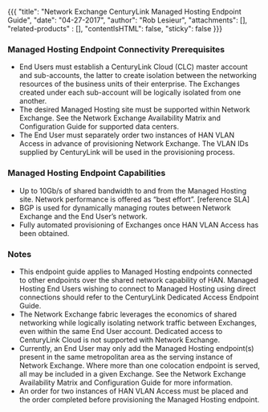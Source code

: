 {{{
  "title": "Network Exchange CenturyLink Managed Hosting Endpoint Guide",
  "date": "04-27-2017",
  "author": "Rob Lesieur",
  "attachments": [],
  "related-products" : [],
  "contentIsHTML": false,
  "sticky": false
}}}

### Managed Hosting Endpoint Connectivity Prerequisites

* End Users must establish a CenturyLink Cloud (CLC) master account and sub-accounts, the latter to create isolation between the networking resources of the business units of their enterprise. The Exchanges created under each sub-account will be logically isolated from one another.
* The desired Managed Hosting site must be supported within Network Exchange. See the Network Exchange Availability Matrix and Configuration Guide for supported data centers.
* The End User must separately order two instances of HAN VLAN Access in advance of provisioning Network Exchange. The VLAN IDs supplied by CenturyLink will be used in the provisioning process.

### Managed Hosting Endpoint Capabilities

* Up to 10Gb/s of shared bandwidth to and from the Managed Hosting site. Network performance is offered as “best effort”. [reference SLA]
* BGP is used for dynamically managing routes between Network Exchange and the End User’s network.
* Fully automated provisioning of Exchanges once HAN VLAN Access has been obtained.

### Notes

* This endpoint guide applies to Managed Hosting endpoints connected to other endpoints over the shared network capability of HAN. Managed Hosting End Users wishing to connect to Managed Hosting using direct connections should refer to the CenturyLink Dedicated Access Endpoint Guide.
* The Network Exchange fabric leverages the economics of shared networking while logically isolating network traffic between Exchanges, even within the same End User account. Dedicated access to CenturyLink Cloud is not supported with Network Exchange.
* Currently, an End User may only add the Managed Hosting endpoint(s) present in the same metropolitan area as the serving instance of Network Exchange. Where more than one colocation endpoint is served, all may be included in a given Exchange. See the Network Exchange Availability Matrix and Configuration Guide for more information.
* An order for two instances of HAN VLAN Access must be placed and the order completed before provisioning the Managed Hosting endpoint.

